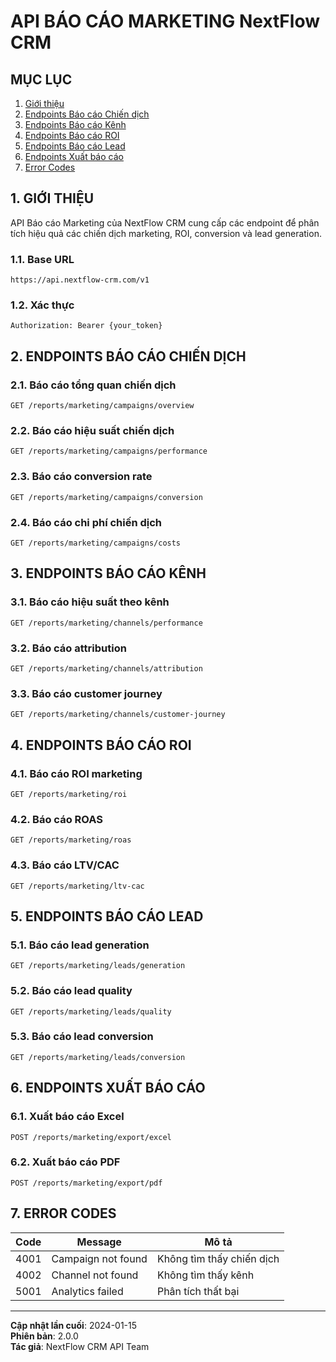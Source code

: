 # API BÁO CÁO MARKETING NextFlow CRM

## MỤC LỤC

1. [Giới thiệu](#1-giới-thiệu)
2. [Endpoints Báo cáo Chiến dịch](#2-endpoints-báo-cáo-chiến-dịch)
3. [Endpoints Báo cáo Kênh](#3-endpoints-báo-cáo-kênh)
4. [Endpoints Báo cáo ROI](#4-endpoints-báo-cáo-roi)
5. [Endpoints Báo cáo Lead](#5-endpoints-báo-cáo-lead)
6. [Endpoints Xuất báo cáo](#6-endpoints-xuất-báo-cáo)
7. [Error Codes](#7-error-codes)

## 1. GIỚI THIỆU

API Báo cáo Marketing của NextFlow CRM cung cấp các endpoint để phân tích hiệu quả các chiến dịch marketing, ROI, conversion và lead generation.

### 1.1. Base URL

```
https://api.nextflow-crm.com/v1
```

### 1.2. Xác thực

```http
Authorization: Bearer {your_token}
```

## 2. ENDPOINTS BÁO CÁO CHIẾN DỊCH

### 2.1. Báo cáo tổng quan chiến dịch

```http
GET /reports/marketing/campaigns/overview
```

### 2.2. Báo cáo hiệu suất chiến dịch

```http
GET /reports/marketing/campaigns/performance
```

### 2.3. Báo cáo conversion rate

```http
GET /reports/marketing/campaigns/conversion
```

### 2.4. Báo cáo chi phí chiến dịch

```http
GET /reports/marketing/campaigns/costs
```

## 3. ENDPOINTS BÁO CÁO KÊNH

### 3.1. Báo cáo hiệu suất theo kênh

```http
GET /reports/marketing/channels/performance
```

### 3.2. Báo cáo attribution

```http
GET /reports/marketing/channels/attribution
```

### 3.3. Báo cáo customer journey

```http
GET /reports/marketing/channels/customer-journey
```

## 4. ENDPOINTS BÁO CÁO ROI

### 4.1. Báo cáo ROI marketing

```http
GET /reports/marketing/roi
```

### 4.2. Báo cáo ROAS

```http
GET /reports/marketing/roas
```

### 4.3. Báo cáo LTV/CAC

```http
GET /reports/marketing/ltv-cac
```

## 5. ENDPOINTS BÁO CÁO LEAD

### 5.1. Báo cáo lead generation

```http
GET /reports/marketing/leads/generation
```

### 5.2. Báo cáo lead quality

```http
GET /reports/marketing/leads/quality
```

### 5.3. Báo cáo lead conversion

```http
GET /reports/marketing/leads/conversion
```

## 6. ENDPOINTS XUẤT BÁO CÁO

### 6.1. Xuất báo cáo Excel

```http
POST /reports/marketing/export/excel
```

### 6.2. Xuất báo cáo PDF

```http
POST /reports/marketing/export/pdf
```

## 7. ERROR CODES

| Code | Message | Mô tả |
|------|---------|-------|
| 4001 | Campaign not found | Không tìm thấy chiến dịch |
| 4002 | Channel not found | Không tìm thấy kênh |
| 5001 | Analytics failed | Phân tích thất bại |

---

**Cập nhật lần cuối**: 2024-01-15  
**Phiên bản**: 2.0.0  
**Tác giả**: NextFlow CRM API Team
